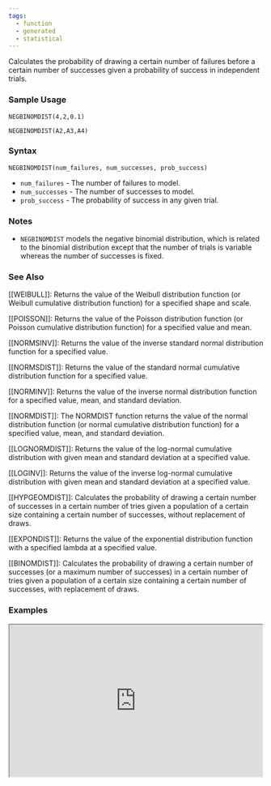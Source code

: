 ```yaml
---
tags:
  - function
  - generated
  - statistical
---
```


Calculates the probability of drawing a certain number of failures before a certain number of successes given a probability of success in independent trials.

### Sample Usage

`NEGBINOMDIST(4,2,0.1)`

`NEGBINOMDIST(A2,A3,A4)`

### Syntax

`NEGBINOMDIST(num_failures, num_successes, prob_success)`

* `num_failures` - The number of failures to model.
* `num_successes` - The number of successes to model.
* `prob_success` - The probability of success in any given trial.

### Notes

* `NEGBINOMDIST` models the negative binomial distribution, which is related to the binomial distribution except that the number of trials is variable whereas the number of successes is fixed.

### See Also

[[WEIBULL]]: Returns the value of the Weibull distribution function (or Weibull cumulative distribution function) for a specified shape and scale.

[[POISSON]]: Returns the value of the Poisson distribution function (or Poisson cumulative distribution function) for a specified value and mean.

[[NORMSINV]]: Returns the value of the inverse standard normal distribution function for a specified value.

[[NORMSDIST]]: Returns the value of the standard normal cumulative distribution function for a specified value.

[[NORMINV]]: Returns the value of the inverse normal distribution function for a specified value, mean, and standard deviation.

[[NORMDIST]]: The NORMDIST function returns the value of the normal distribution function (or normal cumulative distribution function) for a specified value, mean, and standard deviation.

[[LOGNORMDIST]]: Returns the value of the log-normal cumulative distribution with given mean and standard deviation at a specified value.

[[LOGINV]]: Returns the value of the inverse log-normal cumulative distribution with given mean and standard deviation at a specified value.

[[HYPGEOMDIST]]: Calculates the probability of drawing a certain number of successes in a certain number of tries given a population of a certain size containing a certain number of successes, without replacement of draws.

[[EXPONDIST]]: Returns the value of the exponential distribution function with a specified lambda at a specified value.

[[BINOMDIST]]: Calculates the probability of drawing a certain number of successes (or a maximum number of successes) in a certain number of tries given a population of a certain size containing a certain number of successes, with replacement of draws.

### Examples

<iframe height="300" src="https://docs.google.com/spreadsheet/pub?key=0As3tAuweYU9QdElJLWNJUkZ1MXh0Tnh2cXVoSjJZbVE&amp;output=html" width="500"></iframe>